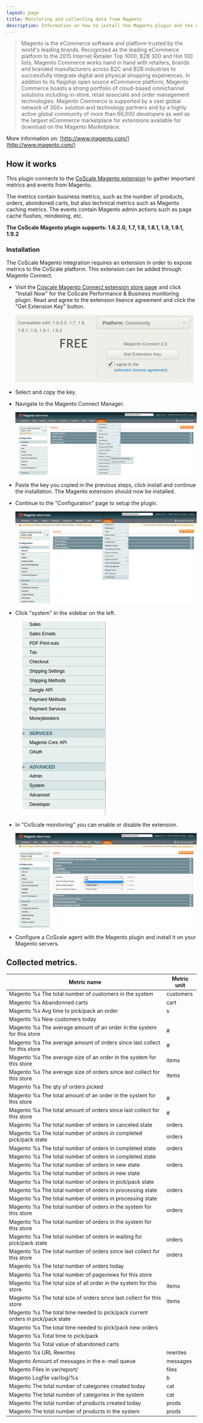 ```yaml
---
layout: page
title: Monitoring and collecting data from Magento
description: Information on how to install the Magento plugin and the metrics collected by the CoScale Magento plugin.
---
```


>  Magento is the eCommerce software and platform trusted by the world's leading brands. Recognized as the leading eCommerce platform to the 2015 Internet Retailer Top 1000, B2B 300 and Hot 100 lists, Magento Commerce works hand in hand with retailers, brands and branded manufacturers across B2C and B2B industries to successfully integrate digital and physical shopping experiences. In addition to its flagship open source eCommerce platform, Magento Commerce boasts a strong portfolio of cloud-based omnichannel solutions including in-store, retail associate and order management technologies. Magento Commerce is supported by a vast global network of 300+ solution and technology partners and by a highly active global community of more than 66,000 developers as well as the largest eCommerce marketplace for extensions available for download on the Magento Marketplace.

More information on: [http://www.magento.com/](http://www.magento.com/)

## How it works

This plugin connects to the [CoScale Magento extension](https://www.magentocommerce.com/magento-connect/coscale-performance-business-monitoring.html) to gather important metrics and events from Magento.

The metrics contain business metrics, such as the number of products, orders, abondoned carts, but also technical metrics such as Magento caching metrics. The events contain Magento admin actions such as page cache flushes, reindexing, etc.

**The CoScale Magento plugin supports: 1.6.2.0, 1.7, 1.8, 1.8.1, 1.9, 1.9.1, 1.9.2**

### Installation

The CoScale Magento integration requires an extension in order to expose metrics to the CoScale platform. This extension can be added through Magento Connect.

* Visit the [Coscale Magento Connect extension store page](https://www.magentocommerce.com/magento-connect/coscale-performance-business-monitoring.html) and click "Install Now" for the CoScale Performance & Business monitoring plugin. Read and agree to the extension lisence agreement and click the "Get Extension Key" button.

  <img src="/gfx/agent/plugins/magento/getExtensionKey.png" alt="Magento Connect link">

* Select and copy the key.

* Navigate to the Magento Connect Manager.

  <img src="/gfx/agent/plugins/magento/magentoConnect.png" alt="Magento Connect link">

* Paste the key you copied in the previous steps, click install and continue the installation. The Magento extension should now be installed.

* Continue to the "Configuration" page to setup the plugin.

  <img src="/gfx/agent/plugins/magento/configuration.jpg" alt="Magento configuration link">

* Click "system" in the sidebar on the left.

  <img src="/gfx/agent/plugins/magento/system.jpg" alt="Magento system link">

* In "CoScale monitoring" you can enable or disable the extension.

  <img src="/gfx/agent/plugins/magento/CoScaleMonitoring.jpg" alt="CoScale monitoring">

* Configure a CoScale agent with the Magento plugin and install it on your Magento servers.


## Collected metrics.

| Metric name                                                                     | Metric unit |
|---------------------------------------------------------------------------------|-------------|
| Magento %s The total number of customers in the system                          | customers   |
| Magento %s Abandonned carts                                                     | cart        |
| Magento %s Avg time to pick/pack an order                                       | s           |
| Magento %s New customers today                                                  |             |
| Magento %s The average amount of an order in the system for this store          | #           |
| Magento %s The average amount of orders since last collect for this store       | #           |
| Magento %s The average size of an order in the system for this store            | items       |
| Magento %s The average size of orders since last collect for this store         | items       |
| Magento %s The qty of orders picked                                             |             |
| Magento %s The total amount of an order in the system for this store            | #           |
| Magento %s The total amount of orders since last collect for this store         | #           |
| Magento %s The total number of orders in canceled state                         | orders      |
| Magento %s The total number of orders in completed pick/pack state              | orders      |
| Magento %s The total number of orders in completed state                        | orders      |
| Magento %s The total number of orders in completed state                        |             |
| Magento %s The total number of orders in new state                              | orders      |
| Magento %s The total number of orders in new state                              |             |
| Magento %s The total number of orders in pick/pack state                        |             |
| Magento %s The total number of orders in processing state                       | orders      |
| Magento %s The total number of orders in processing state                       |             |
| Magento %s The total number of orders in the system for this store              | orders      |
| Magento %s The total number of orders in the system for this store              |             |
| Magento %s The total number of orders in waiting for pick/pack state            | orders      |
| Magento %s The total number of orders since last collect for this store         | orders      |
| Magento %s The total number of orders today                                     |             |
| Magento %s The total number of pageviews for this store                         |             |
| Magento %s The total size of all order in the system for this store             | items       |
| Magento %s The total size of orders since last collect for this store           | items       |
| Magento %s The total time needed to pick/pack current orders in pick/pack state |             |
| Magento %s The total time needed to pick/pack new orders                        |             |
| Magento %s Total time to pick/pack                                              |             |
| Magento %s Total value of abandoned carts                                       |             |
| Magento %s URL Rewrites                                                         | rewrites    |
| Magento Amount of messages in the e-mail queue                                  | messages    |
| Magento Files in var/report/                                                    | files       |
| Magento Logfile var/log/%s                                                      | b           |
| Magento The total number of categories created today                            | cat         |
| Magento The total number of categories in the system                            | cat         |
| Magento The total number of products created today                              | prods       |
| Magento The total number of products in the system                              | prods       |
